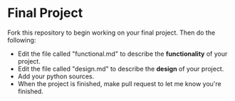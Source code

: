 # Final Project

Fork this repository to begin working on your final project. Then do the following:

* Edit the file called "functional.md" to describe the **functionality** of your project.
* Edit the file called "design.md" to describe the **design** of your project.
* Add your python sources.
* When the project is finished, make  pull request to let me know you're finished.
